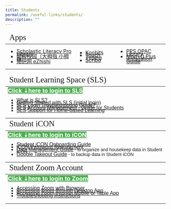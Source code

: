 ```yaml
---
title: Students
permalink: /useful-links/students/
description: ""
---
```

<table style="font-size:16px">
<thead>
	<tr><td colspan="3" style="font-family:impact; font-size:25px">Apps</td></tr>
	</thead>
	<tbody>
		<tr>
			<td style="border: solid 0px black">
				<ul>
					<li style="line-height:0.5; list-style-type: square"><a href="https://slz02.scholasticlearningzone.com/resources/dp-int/dist/#/login3/SGPDT3K" target="_blank">Scholastic Literacy Pro Library</a></li>
					<li style="line-height:0.5; list-style-type: square"><a href="https://zbschools.sg/" target="_blank">早报校园（大拇指 小拇指）</a></li>
					<li style="line-height:0.5; list-style-type: square"><a href="https://www.ezhishi.net/Contents/" target="_blank">知识网 eZhishi</a></li>
				</ul>
			</td>
			<td style="border: solid 0px black">
				<ul>
					<li style="line-height:0.5; list-style-type: square"><a href="https://member.koobits.com/" target="_blank">Koobits</a></li>
					<li style="line-height:0.5; list-style-type: square"><a href="http://www.mindclickonline.com/" target="_blank">Touch Typing</a></li>
					<li style="line-height:0.5; list-style-type: square"><a href="https://www.literatu.com" target="_blank">Scribo</a></li>
				</ul>
		</td>
		<td style="border: solid 0px black">
			<ul>
				<li style="line-height:0.5; list-style-type: square"><a href="https://schoolibrary.moe.edu.sg/punggolpri/cgi-bin/spydus.exe/MSGTRN/WPAC/HOME" target="_blank">PPS OPAC Library</a></li>
			<li style="line-height:0.5; list-style-type: square"><a href="https://plus.moo-o.com/" target="_blank">Moo-O Plus</a><br>	
					<a href="/files/Student/Moo_O/MooO_Student_Installation_Guide2020.pdf" target="_blank">Installation Guide</a></li>
			</ul>
				</td>
		</tr>
	</tbody>
	</table>
<table style="font-size:16px">
<thead>
	<tr><td style="font-family:impact; font-size:25px">Student Learning Space (SLS)</td></tr>
</thead>
<!--SLS-->
<tbody>
		<tr>
			<td style="border: solid 0px black"><a href="https://learning.moe.edu.sg/" target="_blank" style="font-weight:bold; font-size:18px; background-color: #4CAF50; color:white">Click ⇣here to login to SLS</a>
				<ul>
				<li style="line-height:0.5; font-family:arial; font-size:16px"><a href="https://www.youtube.com/watch?v=eKIHRVWxYPI" target="_blank">What is SLS?</a></li>
				<li style="line-height:0.5; font-family:arial; font-size:16px"><a href="/files/Student/SLS/Getting_Started_with_SLS.pdf" target="_blank">Getting Started with SLS (initial login)</a></li>
				<li style="line-height:0.5; font-family:arial; font-size:16px"><a href="https://static.learning.moe.edu.sg/UserGuide/login-troubleshooting.html" target="_blank">SLS Login Troubleshooting Guide?</a></li>
				<li style="line-height:0.5; font-family:arial; font-size:16px"><a href="/files/Student/SLS/sls_acct_mgmt_guide.pdf" target="_blank">SLS Account Management - Guide for Students</a></li>
				<li style="line-height:0.5; font-family:arial; font-size:16px"><a href="/files/Student/SLS/SLS_Support_for_HBL.pdf">SLS Support for Home-based Learning</a></li>
				</ul>
			</td>
		</tr>
</tbody>
<!--Student iCON-->
<thead>
	<tr><td style="font-family:impact; font-size:25px">Student iCON</td></tr>
</thead>
<tbody>
		<tr>
			<td style="border: solid 0px black"><a href="https://workspace.google.com/dashboard" target="_blank" style="font-weight:bold; font-size:18px; background-color: #4CAF50; color:white">Click ⇣here to login to iCON</a>
				<ul>
<!--23 Oct 2023-OB-Link not working
				<li style="line-height:0.5; font-family:arial; font-size:16px"><a target="_blank" href="https://drive.google.com/file/d/1GjW93FmNQh-KE_ZFXEla6WhfwilkJlPV/view?usp=sharing">iCON Password Requirement</a></li>
			<li style="line-height:0.5; font-family:arial; font-size:16px"><a target="_blank" href="https://drive.google.com/file/d/1xfODmtFNFVDerq98M8DEz0lOUSBk2-o0/view">Onboarding Guide - using Chromebook</a></li>
				<li style="line-height:0.5; font-family:arial; font-size:16px"><a target="_blank" href="https://drive.google.com/file/d/1kACPz5QDLl_LtL3YdZDgOwqEP7Tsju2g/view">Onboarding Guide - using Google Chrome from any devices e.g. iPad, HP Laptop</a></li>
-->
					<li style="line-height:0.5; font-family:arial; font-size:16px"><a href="/files/Student/ICON/student_icon_onboarding_guide.pdf" target="_blank">Student iCON Onboarding Guide</a></li>
					<li style="line-height:0.5; font-family:arial; font-size:16px"><a href="/files/Student/ICON/icon_password_requirements.pdf" target="_blank">iCON Password Requirement</a></li>
					<li style="line-height:0.5; font-family:arial; font-size:16px"><a href="/files/Student/ICON/quick_guide_on_student_icon_data_management.pdf" target="_blank">Data Management Guide</a><span style="font-size:14px"> - to organize and housekeep data in Student iCON</span></li>
					<li style="line-height:0.5; font-family:arial; font-size:16px"><a href="/files/Student/ICON/google_takeout_guide_for_student_icon.pdf" target="_blank">Google Takeout Guide</a><span style="font-size:14px"> - to backup data in Student iCON</span></li>
				</ul>
			</td>
	</tr>
</tbody>
<!--Student Zoom-->
<thead>
	<tr><td style="font-family:impact; font-size:25px">Student Zoom Account</td></tr>
</thead>
<tbody>
		<tr>
			<td style="border: solid 0px black"><a href="https://students-edu-sg.zoom.us/" target="_blank" style="font-weight:bold; font-size:18px; background-color: #4CAF50; color:white">Click ⇣here to login to Zoom</a>
			<ul>
				<li style="line-height:0.5; font-family:arial; font-size:16px"><a href="/files/Student/Zoom/Access_Zoom_Browser.pdf" target="_blank">Accessing Zoom with Browser</a></li>
			<li style="line-height:0.5; font-family:arial; font-size:16px"><a href="/files/Student/Zoom/Access_Zoom_DesktopApp.pdf" target="_blank">Accessing Zoom through Desktop App</a></li>
			<li style="line-height:0.5; font-family:arial; font-size:16px"><a href="/files/Student/Zoom/Access_Zoom_Mobile_TabletApp.pdf" target="_blank">Accessing Zoom through Mobile or Table App</a></li>
		<li style="line-height:0.5; font-family:arial; font-size:16px"><a href="/files/Student/Zoom/Zoom_Troubleshooting.pdf" target="_blank">Troubleshooting Instructions</a></li></ul></td>
		</tr>
</tbody>
</table>